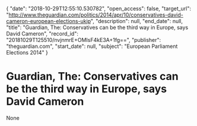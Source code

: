 {
  "date": "2018-10-29T12:55:10.530782", 
  "open_access": false, 
  "target_url": "http://www.theguardian.com/politics/2014/apr/10/conservatives-david-cameron-european-elections-ukip", 
  "description": null, 
  "end_date": null, 
  "title": "Guardian, The: Conservatives can be the third way in Europe, says David Cameron", 
  "record_id": "20181029T125510/nvjnmrE+OMIsF4kE3A+1fg==", 
  "publisher": "theguardian.com", 
  "start_date": null, 
  "subject": "European Parliament Elections 2014"
}

# Guardian, The: Conservatives can be the third way in Europe, says David Cameron

None